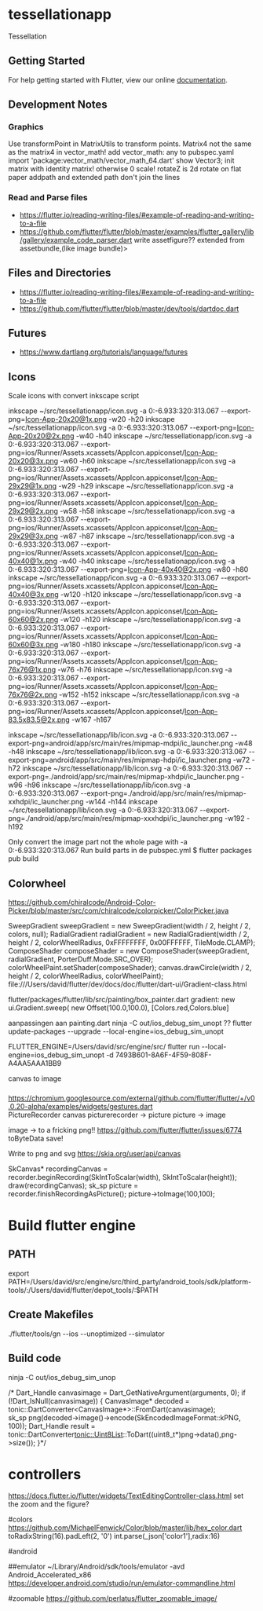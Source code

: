 # tessellationapp

Tessellation

## Getting Started

For help getting started with Flutter, view our online
[documentation](http://flutter.io/).

## Development Notes

### Graphics
Use transformPoint in MatrixUtils to transform points.
Matrix4 not the same as the matrix4 in vector_math!
add vector_math: any to pubspec.yaml
import 'package:vector_math/vector_math_64.dart' show Vector3;
init matrix with identity matrix! otherwise 0 scale!
rotateZ is 2d rotate on flat paper
addpath and extended path don't join the lines


### Read and Parse files
* https://flutter.io/reading-writing-files/#example-of-reading-and-writing-to-a-file
* https://github.com/flutter/flutter/blob/master/examples/flutter_gallery/lib/gallery/example_code_parser.dart
write assetfigure?? extended from assetbundle,(like image bundle)>
## Files and Directories

* https://flutter.io/reading-writing-files/#example-of-reading-and-writing-to-a-file
* https://github.com/flutter/flutter/blob/master/dev/tools/dartdoc.dart

## Futures

* https://www.dartlang.org/tutorials/language/futures

## Icons

Scale icons with convert inkscape script

inkscape ~/src/tessellationapp/icon.svg -a 0:-6.933:320:313.067 --export-png=Icon-App-20x20@1x.png -w20 -h20
inkscape ~/src/tessellationapp/icon.svg -a 0:-6.933:320:313.067 --export-png=Icon-App-20x20@2x.png -w40 -h40
inkscape ~/src/tessellationapp/icon.svg -a 0:-6.933:320:313.067 --export-png=ios/Runner/Assets.xcassets/AppIcon.appiconset/Icon-App-20x20@3x.png -w60 -h60
inkscape ~/src/tessellationapp/icon.svg -a 0:-6.933:320:313.067 --export-png=ios/Runner/Assets.xcassets/AppIcon.appiconset/Icon-App-29x29@1x.png -w29 -h29
inkscape ~/src/tessellationapp/icon.svg -a 0:-6.933:320:313.067 --export-png=ios/Runner/Assets.xcassets/AppIcon.appiconset/Icon-App-29x29@2x.png -w58 -h58
inkscape ~/src/tessellationapp/icon.svg -a 0:-6.933:320:313.067 --export-png=ios/Runner/Assets.xcassets/AppIcon.appiconset/Icon-App-29x29@3x.png -w87 -h87
inkscape ~/src/tessellationapp/icon.svg -a 0:-6.933:320:313.067 --export-png=ios/Runner/Assets.xcassets/AppIcon.appiconset/Icon-App-40x40@1x.png -w40 -h40
inkscape ~/src/tessellationapp/icon.svg -a 0:-6.933:320:313.067 --export-png=Icon-App-40x40@2x.png -w80 -h80
inkscape ~/src/tessellationapp/icon.svg -a 0:-6.933:320:313.067 --export-png=ios/Runner/Assets.xcassets/AppIcon.appiconset/Icon-App-40x40@3x.png -w120 -h120
inkscape ~/src/tessellationapp/icon.svg -a 0:-6.933:320:313.067 --export-png=ios/Runner/Assets.xcassets/AppIcon.appiconset/Icon-App-60x60@2x.png -w120 -h120
inkscape ~/src/tessellationapp/icon.svg -a 0:-6.933:320:313.067 --export-png=ios/Runner/Assets.xcassets/AppIcon.appiconset/Icon-App-60x60@3x.png -w180 -h180
inkscape ~/src/tessellationapp/icon.svg -a 0:-6.933:320:313.067 --export-png=ios/Runner/Assets.xcassets/AppIcon.appiconset/Icon-App-76x76@1x.png -w76 -h76
inkscape ~/src/tessellationapp/icon.svg -a 0:-6.933:320:313.067 --export-png=ios/Runner/Assets.xcassets/AppIcon.appiconset/Icon-App-76x76@2x.png -w152 -h152
inkscape ~/src/tessellationapp/icon.svg -a 0:-6.933:320:313.067 --export-png=ios/Runner/Assets.xcassets/AppIcon.appiconset/Icon-App-83.5x83.5@2x.png -w167 -h167

inkscape ~/src/tessellationapp/lib/icon.svg -a 0:-6.933:320:313.067 --export-png=android/app/src/main/res/mipmap-mdpi/ic_launcher.png -w48 -h48
inkscape ~/src/tessellationapp/lib/icon.svg -a 0:-6.933:320:313.067 --export-png=android/app/src/main/res/mipmap-hdpi/ic_launcher.png -w72 -h72
inkscape ~/src/tessellationapp/lib/icon.svg -a 0:-6.933:320:313.067 --export-png=./android/app/src/main/res/mipmap-xhdpi/ic_launcher.png -w96 -h96
inkscape ~/src/tessellationapp/lib/icon.svg -a 0:-6.933:320:313.067 --export-png=./android/app/src/main/res/mipmap-xxhdpi/ic_launcher.png -w144 -h144
inkscape ~/src/tessellationapp/lib/icon.svg -a 0:-6.933:320:313.067 --export-png=./android/app/src/main/res/mipmap-xxxhdpi/ic_launcher.png -w192 -h192



Only convert the image part not the whole page with -a 0:-6.933:320:313.067
Run build parts in de pubspec.yml
$ flutter packages pub build

## Colorwheel

https://github.com/chiralcode/Android-Color-Picker/blob/master/src/com/chiralcode/colorpicker/ColorPicker.java

SweepGradient sweepGradient = new SweepGradient(width / 2, height / 2, colors, null);
RadialGradient radialGradient = new RadialGradient(width / 2, height / 2, colorWheelRadius, 0xFFFFFFFF, 0x00FFFFFF, TileMode.CLAMP);
ComposeShader composeShader = new ComposeShader(sweepGradient, radialGradient, PorterDuff.Mode.SRC_OVER);
 colorWheelPaint.setShader(composeShader);
canvas.drawCircle(width / 2, height / 2, colorWheelRadius, colorWheelPaint);
file:///Users/david/flutter/dev/docs/doc/flutter/dart-ui/Gradient-class.html

flutter/packages/flutter/lib/src/painting/box_painter.dart
      gradient: new ui.Gradient.sweep(
                    new Offset(100.0,100.0),
                    <Color>[Colors.red,Colors.blue]

aanpassingen aan painting.dart
    ninja -C out/ios_debug_sim_unopt
??  flutter update-packages --upgrade --local-engine=ios_debug_sim_unopt
  
  FLUTTER_ENGINE=/Users/david/src/engine/src/
  flutter run --local-engine=ios_debug_sim_unopt -d 7493B601-8A6F-4F59-808F-A4AA5AAA1BB9



canvas to image
###
https://chromium.googlesource.com/external/github.com/flutter/flutter/+/v0.0.20-alpha/examples/widgets/gestures.dart    
PictureRecorder 
 canvas
picturerecorder -> picture
picture -> image

image -> to a fricking png!!
https://github.com/flutter/flutter/issues/6774
toByteData save!

Write to png and svg
https://skia.org/user/api/canvas

  SkCanvas* recordingCanvas = recorder.beginRecording(SkIntToScalar(width),
                                                        SkIntToScalar(height));
    draw(recordingCanvas);
    sk_sp<SkPicture> picture = recorder.finishRecordingAsPicture();
    picture->toImage(100,100);
        
# Build flutter engine
## PATH
export PATH=/Users/david/src/engine/src/third_party/android_tools/sdk/platform-tools/:/Users/david/flutter/depot_tools/:$PATH
## Create Makefiles
./flutter/tools/gn --ios --unoptimized --simulator
## Build code
ninja -C out/ios_debug_sim_unop


/*  Dart_Handle canvasimage = Dart_GetNativeArgument(arguments, 0);
  if (!Dart_IsNull(canvasimage)) {
      CanvasImage* decoded = tonic::DartConverter<CanvasImage*>::FromDart(canvasimage);      
      sk_sp<SkData> png(decoded->image()->encode(SkEncodedImageFormat::kPNG, 100));
      Dart_Handle result = tonic::DartConverter<tonic::Uint8List>::ToDart((uint8_t*)png->data(),png->size());
}*/

# controllers
https://docs.flutter.io/flutter/widgets/TextEditingController-class.html
set the zoom and the figure?


#colors
https://github.com/MichaelFenwick/Color/blob/master/lib/hex_color.dart
toRadixString(16).padLeft(2, '0') 
int.parse(_json['color1'],radix:16)

#android

##emulator
~/Library/Android/sdk/tools/emulator -avd Android_Accelerated_x86
https://developer.android.com/studio/run/emulator-commandline.html

#zoomable
https://github.com/perlatus/flutter_zoomable_image/
